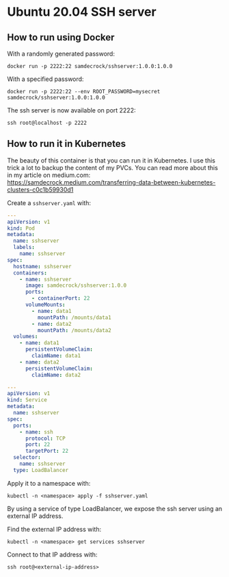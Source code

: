 # Ubuntu 20.04 SSH server

## How to run using Docker

With a randomly generated password:

```
docker run -p 2222:22 samdecrock/sshserver:1.0.0:1.0.0
```

With a specified password:
```
docker run -p 2222:22 --env ROOT_PASSWORD=mysecret samdecrock/sshserver:1.0.0:1.0.0
```

The ssh server is now available on port 2222:
```
ssh root@localhost -p 2222
```

## How to run it in Kubernetes

The beauty of this container is that you can run it in Kubernetes. I use this trick a lot to backup the content of my PVCs. You can read more about this in my article on medium.com: https://samdecrock.medium.com/transferring-data-between-kubernetes-clusters-c0c1b59930d1

Create a `sshserver.yaml` with:


```yaml
---
apiVersion: v1
kind: Pod
metadata:
  name: sshserver
  labels:
    name: sshserver
spec:
  hostname: sshserver
  containers:
    - name: sshserver
      image: samdecrock/sshserver:1.0.0
      ports:
        - containerPort: 22
      volumeMounts:
        - name: data1
          mountPath: /mounts/data1
        - name: data2
          mountPath: /mounts/data2
  volumes:
    - name: data1
      persistentVolumeClaim:
        claimName: data1
    - name: data2
      persistentVolumeClaim:
        claimName: data2

---
apiVersion: v1
kind: Service
metadata:
  name: sshserver
spec:
  ports:
    - name: ssh
      protocol: TCP
      port: 22
      targetPort: 22
  selector:
    name: sshserver
  type: LoadBalancer
```

Apply it to a namespace with:

	kubectl -n <namespace> apply -f sshserver.yaml

By using a service of type LoadBalancer, we expose the ssh server using an external IP address.

Find the external IP address with:

	kubectl -n <namespace> get services sshserver

Connect to that IP address with:

	ssh root@<external-ip-address>


